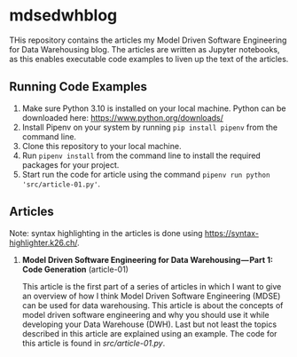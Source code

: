 # mdsedwhblog

THis repository contains the articles my Model Driven Software Engineering for Data Warehousing blog.
The articles are written as Jupyter notebooks, as this enables executable code examples to liven up the text of the articles.

## Running Code Examples

1. Make sure Python 3.10 is installed on your local machine.
   Python can be downloaded here: https://www.python.org/downloads/
1. Install Pipenv on your system by running `pip install pipenv` from the command line.
1. Clone this repository to your local machine.
1. Run `pipenv install` from the command line to install the required packages for your project.
1. Start run the code for article using the command `pipenv run python 'src/article-01.py'`.

## Articles

Note: syntax highlighting in the articles is done using https://syntax-highlighter.k26.ch/.

1. **Model Driven Software Engineering for Data Warehousing — Part 1: Code Generation** (article-01)

   This article is the first part of a series of articles in which I want to give an overview of how I think Model Driven Software Engineering (MDSE) can be used for data warehousing. 
   This article is about the concepts of model driven software engineering and why you should use it while developing your Data Warehouse (DWH).
   Last but not least the topics described in this article are explained using an example.
   The code for this article is found in _src/article-01.py_.